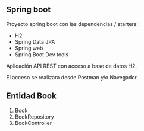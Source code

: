 ## Spring boot

Proyecto spring boot con las dependencias / starters:
* H2 
* Spring Data JPA 
* Spring web
* Spring Boot Dev tools


Aplicación API REST con acceso a base de datos H2.

El acceso se realizara desde Postman y/o Navegador.

## Entidad Book

1. Book
2. BookRepository
3. BookController